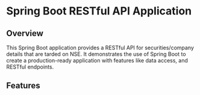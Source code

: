 # Spring Boot RESTful API Application

## Overview

This Spring Boot application provides a RESTful API for securities/company details that are tarded on NSE. It demonstrates the use of Spring Boot to create a production-ready application with features like data access, and RESTful endpoints.

## Features
